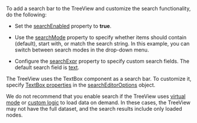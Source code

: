 To add a search bar to the TreeView and customize the search functionality, do the following:

- Set the [searchEnabled](/Documentation/ApiReference/UI_Components/dxTreeView/Configuration/#searchEnabled) property to **true**.
<!--split-->

- Use the [searchMode](/Documentation/ApiReference/UI_Components/dxTreeView/Configuration/#searchMode) property to specify whether items should contain (default), start with, or match the search string. In this example, you can switch between search modes in the drop-down menu.

- Configure the [searchExpr](/Documentation/ApiReference/UI_Components/dxTreeView/Configuration/#searchExpr) property to specify custom search fields. The default search field is [text](/Documentation/ApiReference/UI_Components/dxTreeView/Configuration/items/#text). 

The TreeView uses the TextBox component as a search bar. To customize it, specify [TextBox properties](/Documentation/ApiReference/UI_Components/dxTextBox/Configuration/) in the [searchEditorOptions](/Documentation/ApiReference/UI_Components/dxTreeView/Configuration/#searchEditorOptions) object.

We do not recommend that you enable search if the TreeView uses [virtual mode](https://js.devexpress.com/Demos/WidgetsGallery/Demo/TreeView/VirtualMode/) or [custom logic](https://js.devexpress.com/Demos/WidgetsGallery/Demo/TreeView/LoadDataOnDemand/) to load data on demand. In these cases, the TreeView may not have the full dataset, and the search results include only loaded nodes.
